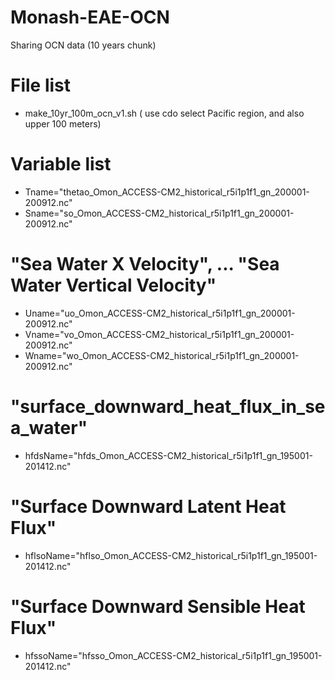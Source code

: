 # Monash-EAE-OCN
Sharing OCN data (10 years chunk)

# File list
* make_10yr_100m_ocn_v1.sh ( use cdo select Pacific region, and also upper 100 meters)

# Variable list
* Tname="thetao_Omon_ACCESS-CM2_historical_r5i1p1f1_gn_200001-200912.nc"
* Sname="so_Omon_ACCESS-CM2_historical_r5i1p1f1_gn_200001-200912.nc"

# "Sea Water X Velocity", ... "Sea Water Vertical Velocity"
* Uname="uo_Omon_ACCESS-CM2_historical_r5i1p1f1_gn_200001-200912.nc"
* Vname="vo_Omon_ACCESS-CM2_historical_r5i1p1f1_gn_200001-200912.nc"
* Wname="wo_Omon_ACCESS-CM2_historical_r5i1p1f1_gn_200001-200912.nc"

# "surface_downward_heat_flux_in_sea_water"
* hfdsName="hfds_Omon_ACCESS-CM2_historical_r5i1p1f1_gn_195001-201412.nc"
# "Surface Downward Latent Heat Flux"
* hflsoName="hflso_Omon_ACCESS-CM2_historical_r5i1p1f1_gn_195001-201412.nc"
# "Surface Downward Sensible Heat Flux"
* hfssoName="hfsso_Omon_ACCESS-CM2_historical_r5i1p1f1_gn_195001-201412.nc"



